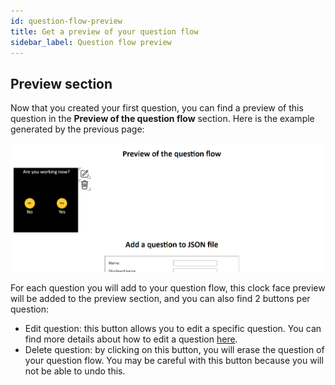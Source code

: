 ```yaml
---
id: question-flow-preview
title: Get a preview of your question flow
sidebar_label: Question flow preview
---
```


## Preview section

Now that you created your first question, you can find a preview of this question in the <strong>Preview of the question flow</strong> section. Here is the example generated by the previous page:

![Index Cozie generator](./assets/preview-question-flow-first-question.png)

For each question you will add to your question flow, this clock face preview will be added to the preview section, and you can also find 2 buttons per question:

- Edit question: this button allows you to edit a specific question. You can find more details about how to edit a question [here](./wsg_modify_questions.md).
- Delete question: by clicking on this button, you will erase the question of your question flow. You may be careful with this button because you will not be able to undo this.